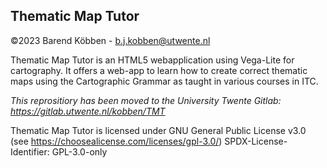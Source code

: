 ## Thematic Map Tutor

©2023 Barend Köbben - <a href="mailto:b.j.kobben@utwente.nl">b.j.kobben@utwente.nl</a> 

Thematic Map Tutor is an HTML5 webapplication using  Vega-Lite for cartography. It offers a web-app to learn how to create correct thematic maps using the Cartographic Grammar as taught in various courses in ITC.

*This reprositiory has been moved to the University Twente Gitlab: https://gitlab.utwente.nl/kobben/TMT*

Thematic Map Tutor is licensed under GNU General Public License v3.0 (see https://choosealicense.com/licenses/gpl-3.0/)
SPDX-License-Identifier: GPL-3.0-only
